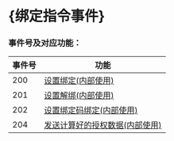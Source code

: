 # {绑定指令事件}


### 事件号及对应功能：

| 事件号 | 功能                                                         |
| ------ | ------------------------------------------------------------ |
| 200    | [设置绑定(内部使用)](./IDOSetBindStart.md)                   |
| 201    | [设置解绑(内部使用)](./IDOSetBindRemove.md)                  |
| 202    | [设置绑定码绑定(内部使用)](./IDOSetBindCodeAuth.md)          |
| 204    | [发送计算好的授权数据(内部使用)](./IDOSetBindEncryptedAuth.md) |

